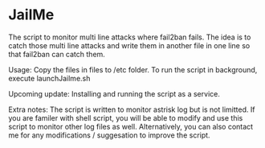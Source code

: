 JailMe
======

The script to monitor multi line attacks where fail2ban fails.  The idea is to catch those multi line attacks and write them in another file in one line so that fail2ban can catch them. 

Usage:
  Copy the files in files to /etc folder.
  To run the script in background, execute launchJailme.sh

Upcoming update:
  Installing and running the script as a service.

Extra notes:
  The script is written to monitor astrisk log but is not limitted.  If you are familer with shell script, you will be able to modify and use this script to monitor other log files as well.  Alternatively, you can also contact me for any modifications / suggesation to improve the script.
  
